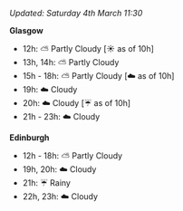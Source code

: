 *Updated: Saturday 4th March 11:30*

**Glasgow**

* 12h: :partly_sunny: Partly Cloudy [:sunny: as of 10h]
* 13h, 14h: :partly_sunny: Partly Cloudy
* 15h - 18h: :partly_sunny: Partly Cloudy [:cloud: as of 10h]
* 19h: :cloud: Cloudy
* 20h: :cloud: Cloudy [:umbrella: as of 10h]
* 21h - 23h: :cloud: Cloudy

**Edinburgh**

* 12h - 18h: :partly_sunny: Partly Cloudy
* 19h, 20h: :cloud: Cloudy
* 21h: :umbrella: Rainy
* 22h, 23h: :cloud: Cloudy
